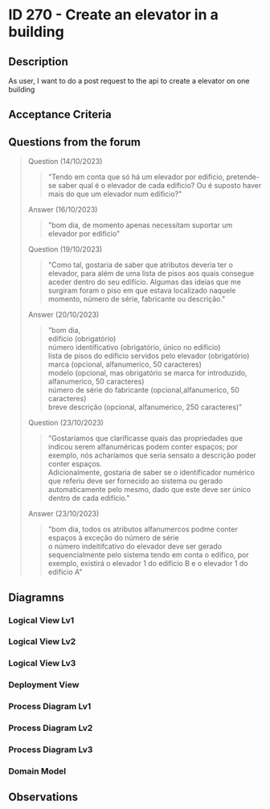 # ID 270 - Create an elevator in a building

## Description
As user, I want to do a post request to the api to create a elevator on one building

## Acceptance Criteria

## Questions from the forum

> 
> Question (14/10/2023)
> > "Tendo em conta que só há um elevador por edificio, pretende-se saber qual é o elevador de cada edificio? Ou é suposto haver mais do que um elevador num edificio?" <br>
>
> Answer (16/10/2023)
> > "bom dia, de momento apenas necessitam suportar um elevador por edificio" <br>
> 
> Question (19/10/2023)
> > "Como tal, gostaria de saber que atributos deveria ter o elevador, para além de uma lista de pisos aos quais consegue aceder dentro do seu edifício. Algumas das ideias que me surgiram foram o piso em que estava localizado naquele momento, número de série, fabricante ou descrição." <br>
>
> Answer (20/10/2023)
> > "bom dia, <br>
edificio (obrigatório) <br>
número identificativo (obrigatório, único no edificio) <br>
lista de pisos do edificio servidos pelo elevador (obrigatório) <br>
marca (opcional, alfanumerico, 50 caracteres)<br>
modelo (opcional, mas obrigatório se marca for introduzido, alfanumerico, 50 caracteres)<br>
número de série do fabricante (opcional,alfanumerico, 50 caracteres)<br>
breve descrição (opcional, alfanumerico, 250 caracteres)" <br>
> 
> Question (23/10/2023)
> > "Gostaríamos que clarificasse quais das propriedades que indicou serem alfanuméricas podem conter espaços; por exemplo, nós acharíamos que seria sensato a descrição poder conter espaços. <br>
Adicionalmente, gostaria de saber se o identificador numérico que referiu deve ser fornecido ao sistema ou gerado automaticamente pelo mesmo, dado que este deve ser único dentro de cada edifício." <br>
>
> Answer (23/10/2023)
> > "bom dia,
todos os atributos alfanumercos podme conter espaços à exceção do número de série <br>
o número indeitifcativo do elevador deve ser gerado sequencialmente pelo sistema tendo em conta o edifico, por exemplo, existirá o elevador 1 do edificio B e o elevador 1 do edificio A" <br>


## Diagramns

### Logical View Lv1

### Logical View Lv2

### Logical View Lv3

### Deployment View

### Process Diagram Lv1

### Process Diagram Lv2

### Process Diagram Lv3

### Domain Model

## Observations